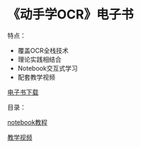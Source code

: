 # 《动手学OCR》电子书

特点：
- 覆盖OCR全栈技术
- 理论实践相结合
- Notebook交互式学习
- 配套教学视频

[电子书下载]()

目录：
![]()

[notebook教程](../../notebook/notebook_ch/)

[教学视频](https://aistudio.baidu.com/aistudio/education/group/info/25207)